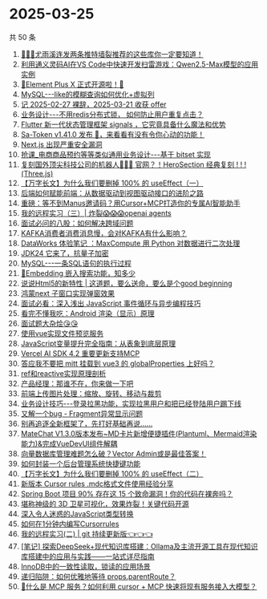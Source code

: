 # 2025-03-25

共 50 条

<!-- BEGIN JUEJIN -->
<!-- 最后更新时间 2025-03-25 00:11:50 +0800 -->
1. [🚀🚀🚀尤雨溪连发两条推特墙裂推荐的这些库你一定要知道！](https://juejin.cn/post/7484131071569772595)
1. [利用通义灵码AI在VS Code中快速开发扫雷游戏：Qwen2.5-Max模型的应用实例](https://juejin.cn/post/7484992785951801355)
1. [🥳Element Plus X 正式开源啦！🥳](https://juejin.cn/post/7484803810397929522)
1. [MySQL---like的模糊查询如何优化+虚拟列](https://juejin.cn/post/7484146964478574643)
1. [记 2025-02-27 裸辞，2025-03-21 收获 offer](https://juejin.cn/post/7485002652285190182)
1. [业务设计---不用redis分布式锁， 如何防止用户重复点击？](https://juejin.cn/post/7484262318723203112)
1. [Flutter 新一代状态管理框架 signals ，它究竟具备什么魔法和优势](https://juejin.cn/post/7484589584719626279)
1. [Sa-Token v1.41.0 发布 🚀，来看看有没有令你心动的功能！](https://juejin.cn/post/7484191942358499368)
1. [Next.js 出现严重安全漏洞](https://juejin.cn/post/7484258299488960562)
1. [抢课_电商商品预约等等类似通用业务设计---基于 bitset 实现](https://juejin.cn/post/7485002652285632550)
1. [复刻国外顶尖科技公司的机器人🤖🤖🤖 官网？！HeroSection 经典复刻 ! ! ! (Three.js)](https://juejin.cn/post/7484922528239206415)
1. [【万字长文】为什么我们要删掉 100% 的 useEffect（一）](https://juejin.cn/post/7484801077018099723)
1. [后端如何赋能前端：从数据驱动到视图驱动接口的进阶之路](https://juejin.cn/post/7483802155062935592)
1. [重磅：等不到Manus邀请码？用Cursor+MCP打造你的专属AI智能助手](https://juejin.cn/post/7483796304725786659)
1. [我的远程实习（三）| 炸裂😱😱😱openai agents](https://juejin.cn/post/7484146964479475763)
1. [面试必问的八股：如何解决跨域问题](https://juejin.cn/post/7484164591040921636)
1. [KAFKA消费者消费消息慢，会对KAFKA有什么影响？](https://juejin.cn/post/7484148683438145571)
1. [DataWorks 体验笔记 ：MaxCompute 用 Python 对数据进行二次处理](https://juejin.cn/post/7484589584718888999)
1. [JDK24 它来了，抗量子加密](https://juejin.cn/post/7484258299488223282)
1. [MySQL---一条SQL语句的执行过程](https://juejin.cn/post/7484079795494125594)
1. [🤔Embedding 嵌入搜索功能，知多少](https://juejin.cn/post/7484249031902085183)
1. [说说Html5的新特性  |  这道题，要么送命，要么是个good beginning](https://juejin.cn/post/7484088857283854347)
1. [鸿蒙next 子窗口实现弹窗效果](https://juejin.cn/post/7484023895269802022)
1. [面试必看：深入浅出 JavaScript 事件循环与异步编程技巧](https://juejin.cn/post/7484521465200132122)
1. [看完不懂我吃：Android 渲染（显示）原理](https://juejin.cn/post/7484470326080929827)
1. [面试题大杂烩😘😘](https://juejin.cn/post/7484292626260328489)
1. [使用vue实现文件预览服务](https://juejin.cn/post/7484202778538065959)
1. [JavaScript变量提升完全指南：从表象到底层原理](https://juejin.cn/post/7484131071570083891)
1. [Vercel AI SDK 4.2 重要更新支持MCP](https://juejin.cn/post/7484078291248594980)
1. [答应我不要把 mitt 挂载到 vue3 的 globalProperties 上好吗？](https://juejin.cn/post/7484705232904814618)
1. [ref和reactive实现原理剖析](https://juejin.cn/post/7484223278233681939)
1. [产品经理：那谁不在，你来做一下吧](https://juejin.cn/post/7483763157166718991)
1. [前端上传图片处理：缩放、旋转、移动与裁剪](https://juejin.cn/post/7484705232904568858)
1. [业务设计技巧---登录拉黑功能，实现拉黑用户和把已经登陆用户踢下线](https://juejin.cn/post/7485068571775008795)
1. [又解一个bug - Fragment异常显示问题](https://juejin.cn/post/7484470326081388579)
1. [别再追逐全新框架了，先打好基础再说......](https://juejin.cn/post/7484960608782336027)
1. [MateChat V1.3.0版本发布~MD卡片新增便捷插件(Plantuml、Mermaid渲染能力)&完成VueDevUI组件解耦](https://juejin.cn/post/7484556668681666595)
1. [向量数据库管理难题怎么破？Vector Admin或是最佳答案！](https://juejin.cn/post/7484975885599490086)
1. [如何封装一个后台管理系统快捷键功能](https://juejin.cn/post/7484941293572603944)
1. [【万字长文】为什么我们要删掉 100% 的 useEffect（二）](https://juejin.cn/post/7484920754870566951)
1. [新版本 Cursor rules .mdc格式文件使用经验分享](https://juejin.cn/post/7484787785887989798)
1. [Spring Boot 项目 90% 存在这 15 个致命漏洞！你的代码在裸奔吗？](https://juejin.cn/post/7484202778538803239)
1. [堪称神级的 3D 卫星可视化，效果炸裂！关键代码开源](https://juejin.cn/post/7484633985454112794)
1. [深入令人迷惑的JavaScript类型转换](https://juejin.cn/post/7484188555735760948)
1. [如何在1分钟内编写Cursorrules](https://juejin.cn/post/7484177362650578970)
1. [我的远程实习(二) | git 持续更新版👈👈👈](https://juejin.cn/post/7484088857283837963)
1. [[笔记] 探索DeepSeek+现代知识库搭建：Ollama及主流开源工具在现代知识库搭建中的应用与实践——一站式详尽指南](https://juejin.cn/post/7483900235288412175)
1. [InnoDB中的一致性读取，锁读的应用场景](https://juejin.cn/post/7483845178677329931)
1. [递归陷阱：如何优雅地等待 props.parentRoute？](https://juejin.cn/post/7483501805077266495)
1. [🧐什么是 MCP 服务？如何利用 cursor + MCP 快速将现有服务接入大模型？](https://juejin.cn/post/7484801077017296907)
<!-- END JUEJIN -->